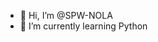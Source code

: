 - 👋 Hi, I’m @SPW-NOLA
- 🌱 I’m currently learning Python

<!---
SPW-NOLA/SPW-NOLA is a ✨ special ✨ repository because its `README.md` (this file) appears on your GitHub profile.
You can click the Preview link to take a look at your changes.
--->
